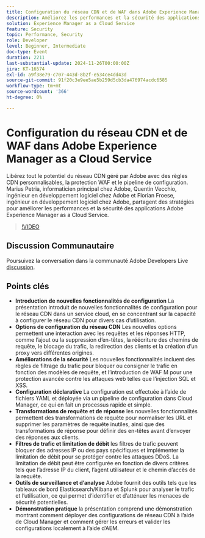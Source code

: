 ```yaml
---
title: Configuration du réseau CDN et de WAF dans Adobe Experience Manager as a Cloud Service
description: Améliorez les performances et la sécurité des applications Adobe Experience Manager as a Cloud Service avec des règles de réseau CDN personnalisables, la protection WAF et le pipeline de configuration, tels qu’ils sont partagés par les experts Adobe.
solution: Experience Manager as a Cloud Service
feature: Security
topic: Performance, Security
role: Developer
level: Beginner, Intermediate
doc-type: Event
duration: 2211
last-substantial-update: 2024-11-26T00:00:00Z
jira: KT-16574
exl-id: a9f38e79-c707-443d-8b2f-e534ce4dd43d
source-git-commit: 91f20c3e9ee5ae5b259d5cb3da476974acdc6585
workflow-type: tm+mt
source-wordcount: '366'
ht-degree: 0%

---
```


# Configuration du réseau CDN et de WAF dans Adobe Experience Manager as a Cloud Service

Libérez tout le potentiel du réseau CDN géré par Adobe avec des règles CDN personnalisables, la protection WAF et le pipeline de configuration. Marius Petria, informaticien principal chez Adobe, Quentin Vecchio, ingénieur en développement logiciel chez Adobe et Florian Froese, ingénieur en développement logiciel chez Adobe, partagent des stratégies pour améliorer les performances et la sécurité des applications Adobe Experience Manager as a Cloud Service.

>[!VIDEO](https://video.tv.adobe.com/v/3440401/?learn=on&enablevpops)

## Discussion Communautaire

Poursuivez la conversation dans la communauté Adobe Developers Live [discussion](https://adobe.ly/3O0TyYa).

## Points clés

* **Introduction de nouvelles fonctionnalités de configuration** La présentation introduit de nouvelles fonctionnalités de configuration pour le réseau CDN dans un service cloud, en se concentrant sur la capacité à configurer le réseau CDN pour divers cas d’utilisation.
* **Options de configuration du réseau CDN** Les nouvelles options permettent une interaction avec les requêtes et les réponses HTTP, comme l’ajout ou la suppression d’en-têtes, la réécriture des chemins de requête, le blocage du trafic, la redirection des clients et la création d’un proxy vers différentes origines.
* **Améliorations de la sécurité** Les nouvelles fonctionnalités incluent des règles de filtrage du trafic pour bloquer ou consigner le trafic en fonction des modèles de requête, et l’introduction de WAF M pour une protection avancée contre les attaques web telles que l’injection SQL et XSS.
* **Configuration déclarative** La configuration est effectuée à l’aide de fichiers YAML et déployée via un pipeline de configuration dans Cloud Manager, ce qui en fait un processus rapide et simple.
* **Transformations de requête et de réponse** les nouvelles fonctionnalités permettent des transformations de requête pour normaliser les URL et supprimer les paramètres de requête inutiles, ainsi que des transformations de réponse pour définir des en-têtes avant d’envoyer des réponses aux clients.
* **Filtres de trafic et limitation de débit** les filtres de trafic peuvent bloquer des adresses IP ou des pays spécifiques et implémenter la limitation de débit pour se protéger contre les attaques DDoS. La limitation de débit peut être configurée en fonction de divers critères tels que l’adresse IP du client, l’agent utilisateur et le chemin d’accès de la requête.
* **Outils de surveillance et d’analyse** Adobe fournit des outils tels que les tableaux de bord Elasticsearch/Kibana et Splunk pour analyser le trafic et l’utilisation, ce qui permet d’identifier et d’atténuer les menaces de sécurité potentielles.
* **Démonstration pratique** la présentation comprend une démonstration montrant comment déployer des configurations de réseau CDN à l’aide de Cloud Manager et comment gérer les erreurs et valider les configurations localement à l’aide d’AEM.
